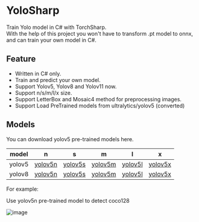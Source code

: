 # YoloSharp

Train Yolo model in C# with TorchSharp. </br>
With the help of this project you won't have to transform .pt model to onnx, and can train your own model in C#.

## Feature

- Written in C# only.
- Train and predict your own model.
- Support Yolov5, Yolov8 and Yolov11 now.
- Support n/s/m/l/x size.
- Support LetterBox and Mosaic4 method for preprocessing images.
- Support Load PreTrained models from ultralytics/yolov5 (converted)


## Models

You can download yolov5 pre-trained models here.

| model | n| s | m | l | x |
| --- | ----------- | ----------- | ----------- | ----------- | ----------- |
| yolov5 | [yolov5n](https://github.com/IntptrMax/YoloSharp/releases/download/v1.0.2/Yolov5n.bin) | [yolov5s](https://github.com/IntptrMax/YoloSharp/releases/download/v1.0.2/Yolov5s.bin) | [yolov5m](https://github.com/IntptrMax/YoloSharp/releases/download/v1.0.2/Yolov5m.bin) | [yolov5l](https://github.com/IntptrMax/YoloSharp/releases/download/v1.0.2/Yolov5l.bin) | [yolov5x](https://github.com/IntptrMax/YoloSharp/releases/download/v1.0.2/Yolov5x.bin) |
| yolov8 | [yolov5n](https://github.com/IntptrMax/YoloSharp/releases/download/v1.0.2/Yolov8n.bin) | [yolov5s](https://github.com/IntptrMax/YoloSharp/releases/download/v1.0.2/Yolov8s.bin) | [yolov5m](https://github.com/IntptrMax/YoloSharp/releases/download/v1.0.2/Yolov8m.bin) | [yolov5l](https://github.com/IntptrMax/YoloSharp/releases/download/v1.0.2/Yolov8l.bin) | [yolov5x](https://github.com/IntptrMax/YoloSharp/releases/download/v1.0.2/Yolov8x.bin) |

For example:

Use yolov5n pre-trained model to detect coco128

![image](https://github.com/user-attachments/assets/d32f7805-9f98-4530-bda6-43630c765159)

